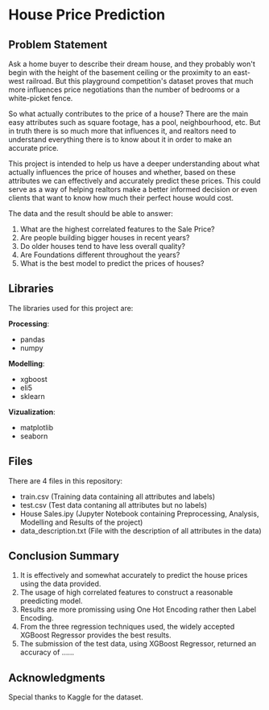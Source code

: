 # House Price Prediction

## Problem Statement

Ask a home buyer to describe their dream house, and they probably won't begin with the height of the basement ceiling or the proximity to an east-west railroad. But this playground competition's dataset proves that much more influences price negotiations than the number of bedrooms or a white-picket fence.

So what actually contributes to the price of a house? There are the main easy attributes such as square footage, has a pool, neighbourhood, etc. But in truth there is so much more that influences it, and realtors need to understand everything there is to know about it in order to make an accurate price.

This project is intended to help us have a deeper understanding about what actually influences the price of houses and whether, based on these attributes we can effectively and accurately predict these prices. This could serve as a way of helping realtors make a better informed decision or even clients that want to know how much their perfect house would cost.

The data and the result should be able to answer:

1. What are the highest correlated features to the Sale Price?
2. Are people building bigger houses in recent years?
3. Do older houses tend to have less overall quality?
4. Are Foundations different throughout the years?
5. What is the best model to predict the prices of houses?

## Libraries

The libraries used for this project are:

**Processing**:
- pandas 
- numpy 

**Modelling**:
- xgboost 
- eli5
- sklearn

**Vizualization**:
- matplotlib
- seaborn

## Files

There are 4 files in this repository:

- train.csv (Training data containing all attributes and labels)
- test.csv (Test data contaning all attributes but no labels)
- House Sales.ipy (Jupyter Notebook containing Preprocessing, Analysis, Modelling and Results of the project)
- data_description.txt (File with the description of all attributes in the data)

## Conclusion Summary

1. It is effectively and somewhat accurately to predict the house prices using the data provided.
2. The usage of high correlated features to construct a reasonable preedicting model.
3. Results are more promissing using One Hot Encoding rather then Label Encoding.
4. From the three regression techniques used, the widely accepted XGBoost Regressor provides the best results.
5. The submission of the test data, using XGBoost Regressor, returned an accuracy of ......

## Acknowledgments

Special thanks to Kaggle for the dataset.




